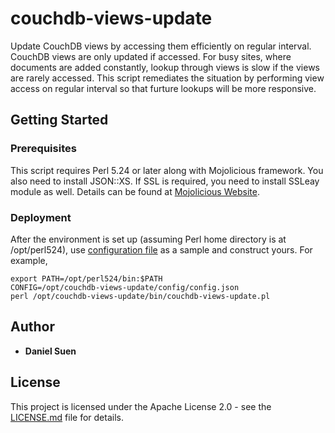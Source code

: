 # couchdb-views-update
Update CouchDB views by accessing them efficiently on regular interval. CouchDB views are only updated if accessed. For busy sites, where documents are added constantly, lookup through views is slow if the views are rarely accessed. This script remediates the situation by performing view access on regular interval so that furture lookups will be more responsive.

## Getting Started

### Prerequisites
This script requires Perl 5.24 or later along with Mojolicious framework. You also need to install JSON::XS. If SSL is required, you need to install SSLeay module as well. Details can be found at [Mojolicious Website](https://mojolicious.org).

### Deployment
After the environment is set up (assuming Perl home directory is at /opt/perl524), use [configuration file](https://github.com/ttdsuen/couchdb-views-update/blob/master/config_sample.json) as a sample and construct yours. For example,

```
export PATH=/opt/perl524/bin:$PATH
CONFIG=/opt/couchdb-views-update/config/config.json
perl /opt/couchdb-views-update/bin/couchdb-views-update.pl
```

## Author

* **Daniel Suen**


## License

This project is licensed under the Apache License 2.0 - see the [LICENSE.md](LICENSE.md) file for details.

